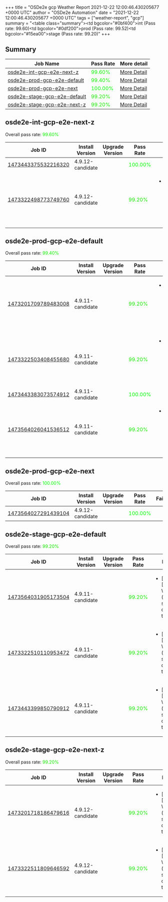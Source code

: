 +++
title = "OSDe2e gcp Weather Report 2021-12-22 12:00:46.430205677 +0000 UTC"
author = "OSDe2e Automation"
date = "2021-12-22 12:00:46.430205677 +0000 UTC"
tags = ["weather-report", "gcp"]
summary = "<table class=\"summary\"><tr><td bgcolor=\"#0bf400\"></td><td>int (Pass rate: 99.60)</td></tr><tr><td bgcolor=\"#0df200\"></td><td>prod (Pass rate: 99.52)</td></tr><tr><td bgcolor=\"#15ea00\"></td><td>stage (Pass rate: 99.20)</td></tr></table>"
+++
## Summary

| Job Name | Pass Rate | More detail |
|----------|-----------|-------------|
|[osde2e-int-gcp-e2e-next-z](https://prow.ci.openshift.org/?job=osde2e-int-gcp-e2e-next-z)| <span style="color:#0bf400;">99.60%</span>|[More Detail](#osde2e-int-gcp-e2e-next-z)|
|[osde2e-prod-gcp-e2e-default](https://prow.ci.openshift.org/?job=osde2e-prod-gcp-e2e-default)| <span style="color:#10ef00;">99.40%</span>|[More Detail](#osde2e-prod-gcp-e2e-default)|
|[osde2e-prod-gcp-e2e-next](https://prow.ci.openshift.org/?job=osde2e-prod-gcp-e2e-next)| <span style="color:#01fe00;">100.00%</span>|[More Detail](#osde2e-prod-gcp-e2e-next)|
|[osde2e-stage-gcp-e2e-default](https://prow.ci.openshift.org/?job=osde2e-stage-gcp-e2e-default)| <span style="color:#15ea00;">99.20%</span>|[More Detail](#osde2e-stage-gcp-e2e-default)|
|[osde2e-stage-gcp-e2e-next-z](https://prow.ci.openshift.org/?job=osde2e-stage-gcp-e2e-next-z)| <span style="color:#15ea00;">99.20%</span>|[More Detail](#osde2e-stage-gcp-e2e-next-z)|



## osde2e-int-gcp-e2e-next-z

Overall pass rate: <span style="color:#0bf400;">99.60%</span>

| Job ID | Install Version | Upgrade Version | Pass Rate | Failures |
|--------|-----------------|-----------------|-----------|----------|
[1473443375532216320](https://prow.ci.openshift.org/view/gs/origin-ci-test/logs/osde2e-int-gcp-e2e-next-z/1473443375532216320) | 4.9.12-candidate |  | <span style="color:#01fe00;">100.00%</span>|
[1473322498773749760](https://prow.ci.openshift.org/view/gs/origin-ci-test/logs/osde2e-int-gcp-e2e-next-z/1473322498773749760) | 4.9.12-candidate |  | <span style="color:#15ea00;">99.20%</span>|<ul><li>[install] [Suite: e2e] Workload (guestbook) should get created in the cluster</li></ul>



## osde2e-prod-gcp-e2e-default

Overall pass rate: <span style="color:#10ef00;">99.40%</span>

| Job ID | Install Version | Upgrade Version | Pass Rate | Failures |
|--------|-----------------|-----------------|-----------|----------|
[1473201709789483008](https://prow.ci.openshift.org/view/gs/origin-ci-test/logs/osde2e-prod-gcp-e2e-default/1473201709789483008) | 4.9.11-candidate |  | <span style="color:#15ea00;">99.20%</span>|<ul><li>[install] [Suite: e2e] Workload (guestbook) should get created in the cluster</li></ul>
[1473322503408455680](https://prow.ci.openshift.org/view/gs/origin-ci-test/logs/osde2e-prod-gcp-e2e-default/1473322503408455680) | 4.9.11-candidate |  | <span style="color:#15ea00;">99.20%</span>|<ul><li>[install] [Suite: e2e] Workload (guestbook) should get created in the cluster</li></ul>
[1473443383073574912](https://prow.ci.openshift.org/view/gs/origin-ci-test/logs/osde2e-prod-gcp-e2e-default/1473443383073574912) | 4.9.11-candidate |  | <span style="color:#01fe00;">100.00%</span>|
[1473564026041536512](https://prow.ci.openshift.org/view/gs/origin-ci-test/logs/osde2e-prod-gcp-e2e-default/1473564026041536512) | 4.9.11-candidate |  | <span style="color:#15ea00;">99.20%</span>|<ul><li>[install] [Suite: e2e] Workload (guestbook) should get created in the cluster</li></ul>



## osde2e-prod-gcp-e2e-next

Overall pass rate: <span style="color:#01fe00;">100.00%</span>

| Job ID | Install Version | Upgrade Version | Pass Rate | Failures |
|--------|-----------------|-----------------|-----------|----------|
[1473564027291439104](https://prow.ci.openshift.org/view/gs/origin-ci-test/logs/osde2e-prod-gcp-e2e-next/1473564027291439104) | 4.9.12-candidate |  | <span style="color:#01fe00;">100.00%</span>|



## osde2e-stage-gcp-e2e-default

Overall pass rate: <span style="color:#15ea00;">99.20%</span>

| Job ID | Install Version | Upgrade Version | Pass Rate | Failures |
|--------|-----------------|-----------------|-----------|----------|
[1473564031905173504](https://prow.ci.openshift.org/view/gs/origin-ci-test/logs/osde2e-stage-gcp-e2e-default/1473564031905173504) | 4.9.11-candidate |  | <span style="color:#15ea00;">99.20%</span>|<ul><li>[install] [Suite: e2e] Workload (guestbook) should get created in the cluster</li></ul>
[1473322510110953472](https://prow.ci.openshift.org/view/gs/origin-ci-test/logs/osde2e-stage-gcp-e2e-default/1473322510110953472) | 4.9.11-candidate |  | <span style="color:#15ea00;">99.20%</span>|<ul><li>[install] [Suite: e2e] Workload (guestbook) should get created in the cluster</li></ul>
[1473443399850790912](https://prow.ci.openshift.org/view/gs/origin-ci-test/logs/osde2e-stage-gcp-e2e-default/1473443399850790912) | 4.9.11-candidate |  | <span style="color:#15ea00;">99.20%</span>|<ul><li>[install] [Suite: e2e] Workload (guestbook) should get created in the cluster</li></ul>



## osde2e-stage-gcp-e2e-next-z

Overall pass rate: <span style="color:#15ea00;">99.20%</span>

| Job ID | Install Version | Upgrade Version | Pass Rate | Failures |
|--------|-----------------|-----------------|-----------|----------|
[1473201718186479616](https://prow.ci.openshift.org/view/gs/origin-ci-test/logs/osde2e-stage-gcp-e2e-next-z/1473201718186479616) | 4.9.12-candidate |  | <span style="color:#15ea00;">99.20%</span>|<ul><li>[install] [Suite: e2e] Workload (guestbook) should get created in the cluster</li></ul>
[1473322511809646592](https://prow.ci.openshift.org/view/gs/origin-ci-test/logs/osde2e-stage-gcp-e2e-next-z/1473322511809646592) | 4.9.12-candidate |  | <span style="color:#15ea00;">99.20%</span>|<ul><li>[install] [Suite: e2e] Workload (guestbook) should get created in the cluster</li></ul>




